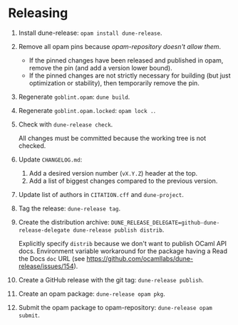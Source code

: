 # Releasing

1. Install dune-release: `opam install dune-release`.
2. Remove all opam pins because _opam-repository doesn't allow them_.

    * If the pinned changes have been released and published in opam, remove the pin (and add a version lower bound).
    * If the pinned changes are not strictly necessary for building (but just optimization or stability), then temporarily remove the pin.

3. Regenerate `goblint.opam`: `dune build`.
4. Regenerate `goblint.opam.locked`: `opam lock .`.
5. Check with `dune-release check`.

    All changes must be committed because the working tree is not checked.

5. Update `CHANGELOG.md`:

    1. Add a desired version number (`vX.Y.Z`) header at the top.
    2. Add a list of biggest changes compared to the previous version.

6. Update list of authors in `CITATION.cff` and `dune-project`.
6. Tag the release: `dune-release tag`.
1. Create the distribution archive: `DUNE_RELEASE_DELEGATE=github-dune-release-delegate dune-release publish distrib`.

    Explicitly specify `distrib` because we don't want to publish OCaml API docs.
    Environment variable workaround for the package having a Read the Docs `doc` URL (see <https://github.com/ocamllabs/dune-release/issues/154>).

2. Create a GitHub release with the git tag: `dune-release publish`.
3. Create an opam package: `dune-release opam pkg`.
4. Submit the opam package to opam-repository: `dune-release opam submit`.
